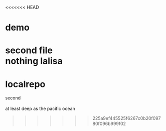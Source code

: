 <<<<<<< HEAD
# demo
second file <br> nothing
lalisa
=======
# localrepo
second  
<br>
at least deep as the pacific ocean 
>>>>>>> 225a9ef445525f6267c0b20f09780f096b999f02
